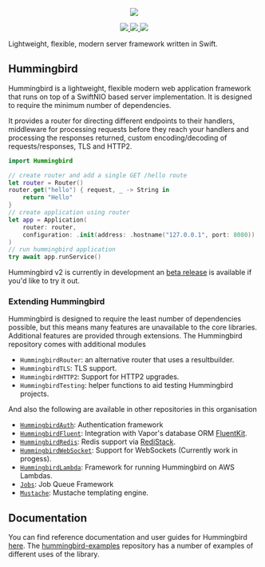 <p align="center">
<picture>
  <source media="(prefers-color-scheme: dark)" srcset="https://github.com/hummingbird-project/hummingbird/assets/9382567/48de534f-8301-44bd-b117-dfb614909efd">
  <img src="https://github.com/hummingbird-project/hummingbird/assets/9382567/e371ead8-7ca1-43e3-8077-61d8b5eab879">
</picture>
</p>  
<p align="center">
<a href="https://swift.org">
  <img src="https://img.shields.io/badge/swift-5.9-brightgreen.svg"/>
</a>
<a href="https://github.com/hummingbird-project/hummingbird/actions?query=workflow%3ACI">
  <img src="https://github.com/hummingbird-project/hummingbird/actions/workflows/ci.yml/badge.svg?branch=main"/>
</a>
<a href="https://discord.gg/7ME3nZ7mP2">
  <img src="https://img.shields.io/badge/chat-discord-brightgreen.svg"/>
</a>
</p>

Lightweight, flexible, modern server framework written in Swift.

## Hummingbird

Hummingbird is a lightweight, flexible modern web application framework that runs on top of a SwiftNIO based server implementation. It is designed to require the minimum number of dependencies.

It provides a router for directing different endpoints to their handlers, middleware for processing requests before they reach your handlers and processing the responses returned, custom encoding/decoding of requests/responses, TLS and HTTP2.

```swift
import Hummingbird

// create router and add a single GET /hello route
let router = Router()
router.get("hello") { request, _ -> String in
    return "Hello"
}
// create application using router
let app = Application(
    router: router,
    configuration: .init(address: .hostname("127.0.0.1", port: 8080))
)
// run hummingbird application
try await app.runService()
```

Hummingbird v2 is currently in development an [beta release](https://github.com/hummingbird-project/hummingbird/releases/tag/2.0.0-beta.2) is available if you'd like to try it out.

### Extending Hummingbird

Hummingbird is designed to require the least number of dependencies possible, but this means many features are unavailable to the core libraries. Additional features are provided through extensions. The Hummingbird repository comes with additional modules 

- `HummingbirdRouter`: an alternative router that uses a resultbuilder.
- `HummingbirdTLS`: TLS support.
- `HummingbirdHTTP2`: Support for HTTP2 upgrades.
- `HummingbirdTesting`: helper functions to aid testing Hummingbird projects.

And also the following are available in other repositories in this organisation

- [`HummingbirdAuth`](https://github.com/hummingbird-project/hummingbird-auth/tree/main): Authentication framework
- [`HummingbirdFluent`](https://github.com/hummingbird-project/hummingbird-fluent/tree/main): Integration with Vapor's database ORM [FluentKit](https://github.com/Vapor/fluent-kit).
- [`HummingbirdRedis`](https://github.com/hummingbird-project/hummingbird-redis/tree/main): Redis support via [RediStack](https://github.com/swift-server/RediStack).
- [`HummingbirdWebSocket`](https://github.com/hummingbird-project/hummingbird-websocket/tree/main): Support for WebSockets (Currently work in progess).
- [`HummingbirdLambda`](https://github.com/hummingbird-project/hummingbird-lambda/tree/main): Framework for running Hummingbird on AWS Lambdas.
- [`Jobs`](https://github.com/hummingbird-project/swift-jobs/tree/main): Job Queue Framework
- [`Mustache`](https://github.com/hummingbird-project/swift-mustache): Mustache templating engine.

## Documentation

You can find reference documentation and user guides for Hummingbird [here](https://docs.hummingbird.codes/2.0/documentation/hummingbird/). The [hummingbird-examples](https://github.com/hummingbird-project/hummingbird-examples/tree/main) repository has a number of examples of different uses of the library.
